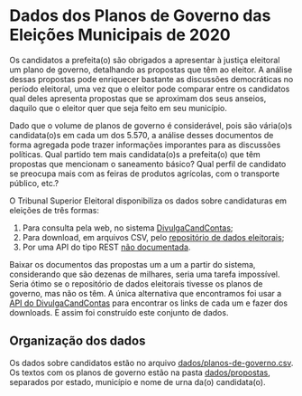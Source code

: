 # Dados dos Planos de Governo das Eleições Municipais de 2020

Os candidatos a prefeita(o) são obrigados a apresentar à justiça eleitoral
um plano de governo, detalhando as propostas que têm ao eleitor. A análise
dessas propostas pode enriquecer bastante as discussões democráticas no
período eleitoral, uma vez que o eleitor pode comparar entre os candidatos
qual deles apresenta propostas que se aproximam dos seus anseios, daquilo
que o eleitor quer que seja feito em seu município.

Dado que o volume de planos de governo é considerável, pois são vária(o)s
candidata(o)s em cada um dos 5.570, a análise desses documentos de forma
agregada pode trazer informações imporantes para as discussões políticas.
Qual partido tem mais candidata(o)s a prefeita(o) que têm propostas que
mencionam o saneamento básico? Qual perfil de candidato se preocupa mais
com as feiras de produtos agrícolas, com o transporte público, etc.?

O Tribunal Superior Eleitoral disponibiliza os dados sobre candidaturas em
eleições de três formas:

1. Para consulta pela web, no sistema
   [DivulgaCandContas](https://divulgacandcontas.tse.jus.br/divulga/);
2. Para download, em arquivos CSV, pelo
   [repositório de dados eleitorais](https://www.tse.jus.br/eleicoes/estatisticas/repositorio-de-dados-eleitorais-1/repositorio-de-dados-eleitorais);
3. Por uma API do tipo REST
   [não documentada](https://github.com/augusto-herrmann/divulgacandcontas-doc).

Baixar os documentos das propostas um a um a partir do sistema, considerando
que são dezenas de milhares, seria uma tarefa impossível. Seria ótimo se
o repositório de dados eleitorais tivesse os planos de governo, mas não os
têm. A única alternativa que encontramos foi usar a
[API do DivulgaCandContas](https://github.com/augusto-herrmann/divulgacandcontas-doc)
para encontrar os links de cada um e fazer dos downloads. E assim foi
construído este conjunto de dados.

## Organização dos dados

Os dados sobre candidatos estão no arquivo
[dados/planos-de-governo.csv](dados/planos-de-governo.csv). Os textos com
os planos de governo estão na pasta [dados/propostas](dados/propostas),
separados por estado, município e nome de urna da(o) candidata(o).

